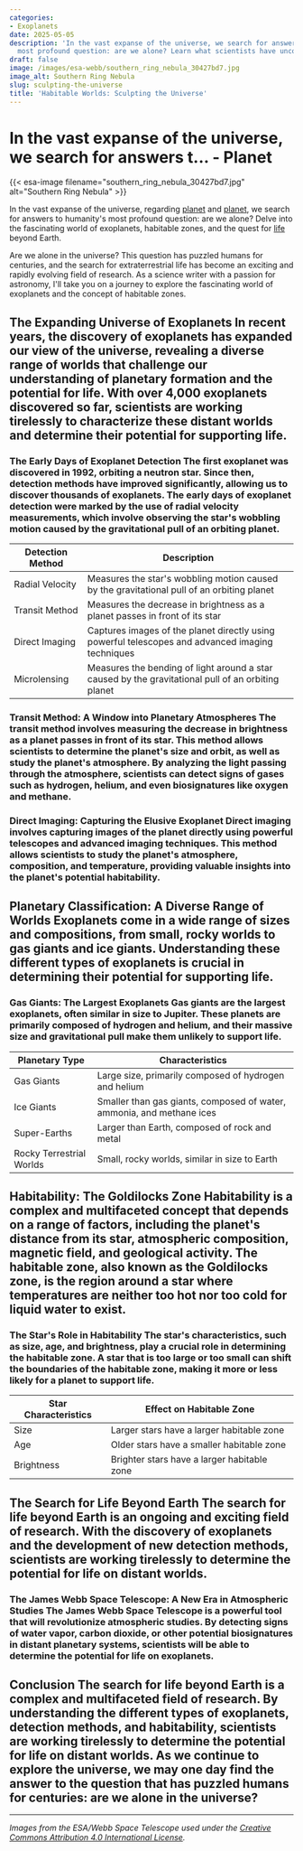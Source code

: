 ```yaml
---
categories:
- Exoplanets
date: 2025-05-05
description: 'In the vast expanse of the universe, we search for answers to humanity''s
  most profound question: are we alone? Learn what scientists have uncovered.'
draft: false
image: /images/esa-webb/southern_ring_nebula_30427bd7.jpg
image_alt: Southern Ring Nebula
slug: sculpting-the-universe
title: 'Habitable Worlds: Sculpting the Universe'
---
```


# In the vast expanse of the universe, we search for answers t... - Planet
{{< esa-image filename="southern_ring_nebula_30427bd7.jpg" alt="Southern Ring Nebula" >}}



In the vast expanse of the universe, regarding [planet](/blog/exoplanets-and-the-elusive-habitable-zone) and [planet](/blog/the-habitable-zone-where-star-planet-distance-defines-the-po), we search for answers to humanity's most profound question: are we alone? Delve into the fascinating world of exoplanets, habitable zones, and the quest for [life](/blog/the-hidden-zones-of-life-unveiling-the-secrets-of-exoplaneta) beyond Earth.

Are we alone in the universe? This question has puzzled humans for centuries, and the search for extraterrestrial life has become an exciting and rapidly evolving field of research. As a science writer with a passion for astronomy, I'll take you on a journey to explore the fascinating world of exoplanets and the concept of habitable zones.

 ## The Expanding Universe of Exoplanets In recent years, the discovery of exoplanets has expanded our view of the universe, revealing a diverse range of worlds that challenge our understanding of planetary formation and the potential for life. With over 4,000 exoplanets discovered so far, scientists are working tirelessly to characterize these distant worlds and determine their potential for supporting life.

 ### The Early Days of Exoplanet Detection The first exoplanet was discovered in 1992, orbiting a neutron star. Since then, detection methods have improved significantly, allowing us to discover thousands of exoplanets. The early days of exoplanet detection were marked by the use of radial velocity measurements, which involve observing the star's wobbling motion caused by the gravitational pull of an orbiting planet.

 | Detection Method | Description |
| --- | --- |
| Radial Velocity | Measures the star's wobbling motion caused by the gravitational pull of an orbiting planet |
| Transit Method | Measures the decrease in brightness as a planet passes in front of its star |
| Direct Imaging | Captures images of the planet directly using powerful telescopes and advanced imaging techniques |
| Microlensing | Measures the bending of light around a star caused by the gravitational pull of an orbiting planet | ## Detection Methods: Unveiling the Secrets of Exoplanets Today, astronomers use a range of detection methods to find exoplanets. Each method reveals different clues about a planet's size, orbit, and potential environment.

 ### Transit Method: A Window into Planetary Atmospheres The transit method involves measuring the decrease in brightness as a planet passes in front of its star. This method allows scientists to determine the planet's size and orbit, as well as study the planet's atmosphere. By analyzing the light passing through the atmosphere, scientists can detect signs of gases such as hydrogen, helium, and even biosignatures like oxygen and methane.

 ### Direct Imaging: Capturing the Elusive Exoplanet Direct imaging involves capturing images of the planet directly using powerful telescopes and advanced imaging techniques. This method allows scientists to study the planet's atmosphere, composition, and temperature, providing valuable insights into the planet's potential habitability.

 ## Planetary Classification: A Diverse Range of Worlds Exoplanets come in a wide range of sizes and compositions, from small, rocky worlds to gas giants and ice giants. Understanding these different types of exoplanets is crucial in determining their potential for supporting life.

 ### Gas Giants: The Largest Exoplanets Gas giants are the largest exoplanets, often similar in size to Jupiter. These planets are primarily composed of hydrogen and helium, and their massive size and gravitational pull make them unlikely to support life.

 | Planetary Type | Characteristics |
| --- | --- |
| Gas Giants | Large size, primarily composed of hydrogen and helium |
| Ice Giants | Smaller than gas giants, composed of water, ammonia, and methane ices |
| Super-Earths | Larger than Earth, composed of rock and metal |
| Rocky Terrestrial Worlds | Small, rocky worlds, similar in size to Earth | ### Super-Earths: A New Class of Exoplanets Super-Earths are a new class of exoplanets that are larger than Earth but smaller than the gas giants. These planets are thought to be composed of rock and metal, and their size and composition make them potential candidates for supporting life.

 ## Habitability: The Goldilocks Zone Habitability is a complex and multifaceted concept that depends on a range of factors, including the planet's distance from its star, atmospheric composition, magnetic field, and geological activity. The habitable zone, also known as the Goldilocks zone, is the region around a star where temperatures are neither too hot nor too cold for liquid water to exist.

 ### The Star's Role in Habitability The star's characteristics, such as size, age, and brightness, play a crucial role in determining the habitable zone. A star that is too large or too small can shift the boundaries of the habitable zone, making it more or less likely for a planet to support life.

 | Star Characteristics | Effect on Habitable Zone |
| --- | --- |
| Size | Larger stars have a larger habitable zone |
| Age | Older stars have a smaller habitable zone |
| Brightness | Brighter stars have a larger habitable zone | ### Planetary Features: A Complex Interplay Planetary features, such as atmospheric composition, magnetic fields, tectonic activity, and gravitational interactions with neighboring bodies, also play a crucial role in determining habitability. These features can interact with each other in complex ways, making it challenging to determine a planet's potential for supporting life.

 ## The Search for Life Beyond Earth The search for life beyond Earth is an ongoing and exciting field of research. With the discovery of exoplanets and the development of new detection methods, scientists are working tirelessly to determine the potential for life on distant worlds.

 ### The James Webb Space Telescope: A New Era in Atmospheric Studies The James Webb Space Telescope is a powerful tool that will revolutionize atmospheric studies. By detecting signs of water vapor, carbon dioxide, or other potential biosignatures in distant planetary systems, scientists will be able to determine the potential for life on exoplanets.

 ## Conclusion The search for life beyond Earth is a complex and multifaceted field of research. By understanding the different types of exoplanets, detection methods, and habitability, scientists are working tirelessly to determine the potential for life on distant worlds. As we continue to explore the universe, we may one day find the answer to the question that has puzzled humans for centuries: are we alone in the universe?

---

*Images from the ESA/Webb Space Telescope used under the [Creative Commons Attribution 4.0 International License](https://creativecommons.org/licenses/by/4.0).*